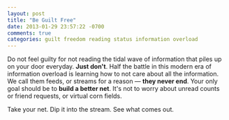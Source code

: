 ```yaml
---
layout: post
title: "Be Guilt Free"
date: 2013-01-29 23:57:22 -0700
comments: true
categories: guilt freedom reading status information overload
---
```


Do not feel guilty for not reading the tidal wave of information that piles up on your door everyday. **Just don't**. Half the battle in this modern era of information overload is learning how to not care about all the information. We call them feeds, or streams for a reason — **they never end**. Your only goal should be to **build a better net**. It's not to worry about unread counts or friend requests, or virtual corn fields.

Take your net. Dip it into the stream. See what comes out.
